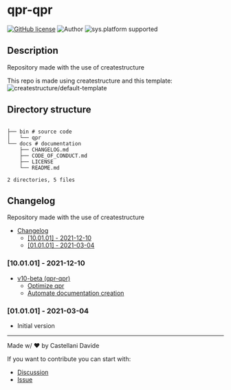 # qpr-qpr
[![GitHub license](https://img.shields.io/badge/license-GNU-green?style=flat)](https://github.com/qpr/blob/main/docs/LICENSE)
![Author](https://img.shields.io/badge/author-DavideC03-green?style=flat)
![sys.platform supported](https://img.shields.io/badge/OS%20platform%20supported-all-blue?style=flat) 

##  Description 
Repository made with the use of createstructure


This repo is made using createstructure and this template:
![createstructure/default-template](https://opengraph.githubassets.com/92697cc8f0ca921dbc36b4efff4876404a30387b516af43d295a1d10015a2c15/qpr)
##  Directory structure 

```

├── bin # source code
│   └── qpr
└── docs # documentation
    ├── CHANGELOG.md
    ├── CODE_OF_CONDUCT.md
    ├── LICENSE
    └── README.md

2 directories, 5 files
```
##  Changelog 

Repository made with the use of createstructure

- [ Changelog ](#changelog)
  - [[10.01.01] - 2021-12-10](#100101---2021-12-10)
  - [[01.01.01] - 2021-03-04](#010101---2021-03-04)

### [10.01.01] - 2021-12-10
- [v10-beta (qpr-qpr)](https://github.com/qpr/issues/5)
  - [Optimize qpr](https://github.com/qpr/issues/7)
  - [Automate documentation creation](https://github.com/qpr/issues/6)

### [01.01.01] - 2021-03-04
 - Initial version

---
Made w/ :heart: by Castellani Davide

If you want to contribute you can start with:
- [Discussion](https://github.com/qpr/discussions)
- [Issue](https://github.com/qpr/issues/new)
